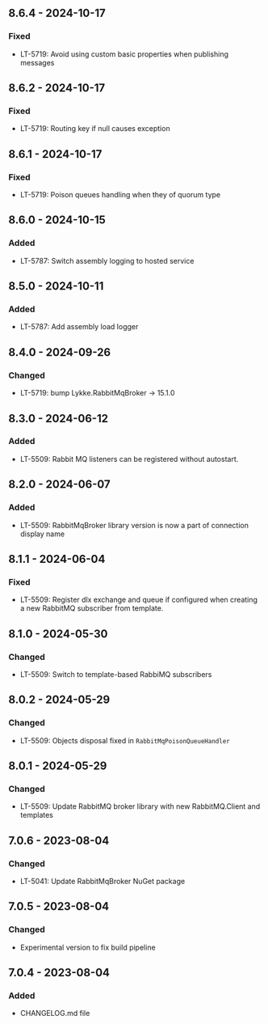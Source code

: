 ## 8.6.4 - 2024-10-17

### Fixed
- LT-5719: Avoid using custom basic properties when publishing messages

## 8.6.2 - 2024-10-17

### Fixed
- LT-5719: Routing key if null causes exception

## 8.6.1 - 2024-10-17

### Fixed
- LT-5719: Poison queues handling when they of quorum type

## 8.6.0 - 2024-10-15

### Added
- LT-5787: Switch assembly logging to hosted service

## 8.5.0 - 2024-10-11

### Added
- LT-5787: Add assembly load logger

## 8.4.0 - 2024-09-26

### Changed
- LT-5719: bump Lykke.RabbitMqBroker -> 15.1.0

## 8.3.0 - 2024-06-12

### Added
- LT-5509: Rabbit MQ listeners can be registered without autostart.

## 8.2.0 - 2024-06-07

### Added
- LT-5509: RabbitMqBroker library version is now a part of connection display name

## 8.1.1 - 2024-06-04

### Fixed
- LT-5509: Register dlx exchange and queue if configured when creating a new RabbitMQ subscriber from template.

## 8.1.0 - 2024-05-30

### Changed
- LT-5509: Switch to template-based RabbiMQ subscribers

## 8.0.2 - 2024-05-29

### Changed
- LT-5509: Objects disposal fixed in `RabbitMqPoisonQueueHandler`

## 8.0.1 - 2024-05-29

### Changed
- LT-5509: Update RabbitMQ broker library with new RabbitMQ.Client and templates

## 7.0.6 - 2023-08-04

### Changed
- LT-5041: Update RabbitMqBroker NuGet package

## 7.0.5 - 2023-08-04

### Changed

- Experimental version to fix build pipeline

## 7.0.4 - 2023-08-04

### Added

- CHANGELOG.md file